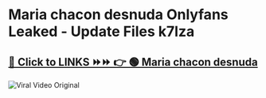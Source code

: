 
 # Maria chacon desnuda Onlyfans Leaked - Update Files k7lza

## <h2><a href="https://clipsfans.com/Maria_chacon_desnuda&ref=git">🔗 Click to LINKS ⏩⏩ 👉 🟢 Maria chacon desnuda </a></h2>

<a href="https://clipsfans.com/Maria_chacon_desnuda&ref=git" rel="nofollow" data-target="animated-image.originalLink"><img src="https://i.ibb.co.com/xMMVF88/686577567.gif" alt="Viral Video Original" style="max-width: 100%; display: inline-block;" data-target="animated-image.originalImage"></a>

